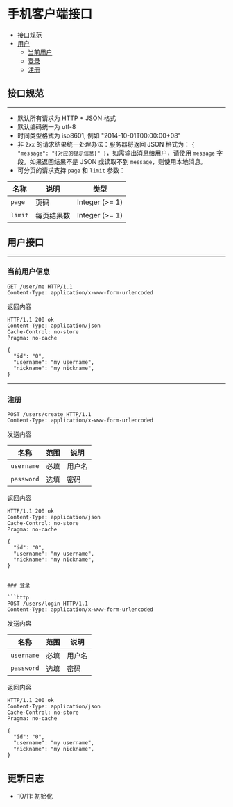 手机客户端接口
==============

<!-- START doctoc generated TOC please keep comment here to allow auto update -->
<!-- DON'T EDIT THIS SECTION, INSTEAD RE-RUN doctoc TO UPDATE -->
<!-- END doctoc -->

- [接口规范](#%E6%8E%A5%E5%8F%A3%E8%A7%84%E8%8C%83)
- [用户](#%E5%B7%A5%E4%BD%9C%E5%8F%B0%E6%8E%A5%E5%8F%A3)
  - [当前用户](#%E5%88%97%E8%A1%A8%E5%88%86%E9%A1%B5)
  - [登录](#%E8%AE%BF%E9%97%AE%E5%8E%86%E5%8F%B2%E5%88%86%E9%A1%B5)
  - [注册](#%E6%90%9C%E7%B4%A2%E5%88%86%E9%A1%B5)

<!-- END doctoc generated TOC please keep comment here to allow auto update -->

接口规范
--------

---

-	默认所有请求为 HTTP + JSON 格式
-	默认编码统一为 utf-8
-	时间类型格式为 iso8601, 例如 "2014-10-01T00:00:00+08"
-	非 `2xx` 的请求结果统一处理办法：服务器将返回 JSON 格式为： `{ "message": "{对应的提示信息}" }`，如需输出消息给用户，请使用 `message` 字段。如果返回结果不是 JSON 或读取不到 `message`，则使用本地消息。
-	可分页的请求支持 `page` 和 `limit` 参数：

| 名称    | 说明       | 类型           |
|---------|------------|----------------|
| `page`  | 页码       | Integer (>= 1) |
| `limit` | 每页结果数 | Integer (>= 1) |

用户接口
----------

---

### 当前用户信息

```http
GET /user/me HTTP/1.1
Content-Type: application/x-www-form-urlencoded
```

返回内容

```http
HTTP/1.1 200 ok
Content-Type: application/json
Cache-Control: no-store
Pragma: no-cache

{
  "id": "0",
  "username": "my username",
  "nickname": "my nickname",
}
```
---

### 注册

```http
POST /users/create HTTP/1.1
Content-Type: application/x-www-form-urlencoded
```
发送内容

| 名称          | 范围 | 说明     |
|---------------|------|----------|
| `username`       | 必填 | 用户名     |
| `password` | 选填 | 密码     |

返回内容

```http
HTTP/1.1 200 ok
Content-Type: application/json
Cache-Control: no-store
Pragma: no-cache

{
  "id": "0",
  "username": "my username",
  "nickname": "my nickname",
}


### 登录

```http
POST /users/login HTTP/1.1
Content-Type: application/x-www-form-urlencoded
```
发送内容

| 名称          | 范围 | 说明     |
|---------------|------|----------|
| `username`       | 必填 | 用户名     |
| `password` | 选填 | 密码     |

返回内容

```http
HTTP/1.1 200 ok
Content-Type: application/json
Cache-Control: no-store
Pragma: no-cache

{
  "id": "0",
  "username": "my username",
  "nickname": "my nickname",
}
```

更新日志
--------

-	10/11: 初始化
